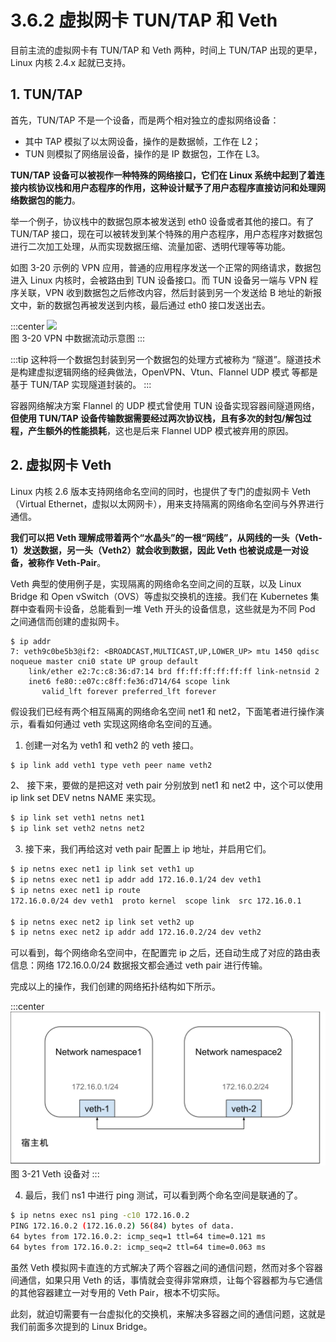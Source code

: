 # 3.6.2 虚拟网卡 TUN/TAP 和 Veth

目前主流的虚拟网卡有 TUN/TAP 和 Veth 两种，时间上 TUN/TAP 出现的更早，Linux 内核 2.4.x 起就已支持。

## 1. TUN/TAP

首先，TUN/TAP 不是一个设备，而是两个相对独立的虚拟网络设备：
- 其中 TAP 模拟了以太网设备，操作的是数据帧，工作在 L2；
- TUN 则模拟了网络层设备，操作的是 IP 数据包，工作在 L3。

**TUN/TAP 设备可以被视作一种特殊的网络接口，它们在 Linux 系统中起到了着连接内核协议栈和用户态程序的作用，这种设计赋予了用户态程序直接访问和处理网络数据包的能力**。

举一个例子，协议栈中的数据包原本被发送到 eth0 设备或者其他的接口。有了 TUN/TAP 接口，现在可以被转发到某个特殊的用户态程序，用户态程序对数据包进行二次加工处理，从而实现数据压缩、流量加密、透明代理等等功能。

如图 3-20 示例的 VPN 应用，普通的应用程序发送一个正常的网络请求，数据包进入 Linux 内核时，会被路由到 TUN 设备接口。而 TUN 设备另一端与 VPN 程序关联，VPN 收到数据包之后修改内容，然后封装到另一个发送给 B 地址的新报文中，新的数据包再被发送到内核，最后通过 eth0 接口发送出去。

:::center
  ![](../assets/tun.svg)<br/>
 图 3-20 VPN 中数据流动示意图
:::

:::tip <a/>
这种将一个数据包封装到另一个数据包的处理方式被称为 “隧道”。隧道技术是构建虚拟逻辑网络的经典做法，OpenVPN、Vtun、Flannel UDP 模式 等都是基于 TUN/TAP 实现隧道封装的。
:::

容器网络解决方案 Flannel 的 UDP 模式曾使用 TUN 设备实现容器间隧道网络，**但使用 TUN/TAP 设备传输数据需要经过两次协议栈，且有多次的封包/解包过程，产生额外的性能损耗**，这也是后来 Flannel UDP 模式被弃用的原因。

## 2. 虚拟网卡 Veth

Linux 内核 2.6 版本支持网络命名空间的同时，也提供了专门的虚拟网卡 Veth（Virtual Ethernet，虚拟以太网网卡），用来支持隔离的网络命名空间与外界进行通信。

**我们可以把 Veth 理解成带着两个“水晶头”的一根“网线”，从网线的一头（Veth-1）发送数据，另一头（Veth2）就会收到数据，因此 Veth 也被说成是一对设备，被称作 Veth-Pair**。

Veth 典型的使用例子是，实现隔离的网络命名空间之间的互联，以及 Linux Bridge 和 Open vSwitch（OVS）等虚拟交换机的连接。我们在 Kubernetes 集群中查看网卡设备，总能看到一堆 Veth 开头的设备信息，这些就是为不同 Pod 之间通信而创建的虚拟网卡。

```plain
$ ip addr
7: veth9c0be5b3@if2: <BROADCAST,MULTICAST,UP,LOWER_UP> mtu 1450 qdisc noqueue master cni0 state UP group default 
    link/ether e2:7c:c8:36:d7:14 brd ff:ff:ff:ff:ff:ff link-netnsid 2
    inet6 fe80::e07c:c8ff:fe36:d714/64 scope link 
       valid_lft forever preferred_lft forever
```

假设我们已经有两个相互隔离的网络命名空间 net1 和 net2，下面笔者进行操作演示，看看如何通过 veth 实现这网络命名空间的互通。

1. 创建一对名为 veth1 和 veth2 的 veth 接口。

```bash
$ ip link add veth1 type veth peer name veth2
```

2、 接下来，要做的是把这对 veth pair 分别放到 net1 和 net2 中，这个可以使用 ip link set DEV netns NAME 来实现。

```bash
$ ip link set veth1 netns net1
$ ip link set veth2 netns net2
```
3. 接下来，我们再给这对 veth pair 配置上 ip 地址，并启用它们。

```bash
$ ip netns exec net1 ip link set veth1 up
$ ip netns exec net1 ip addr add 172.16.0.1/24 dev veth1
$ ip netns exec net1 ip route
172.16.0.0/24 dev veth1  proto kernel  scope link  src 172.16.0.1

$ ip netns exec net2 ip link set veth2 up
$ ip netns exec net2 ip addr add 172.16.0.2/24 dev veth2
```

可以看到，每个网络命名空间中，在配置完 ip 之后，还自动生成了对应的路由表信息：网络 172.16.0.0/24 数据报文都会通过 veth pair 进行传输。

完成以上的操作，我们创建的网络拓扑结构如下所示。

:::center
  ![](../assets/veth.svg)<br/>
 图 3-21 Veth 设备对
:::

4. 最后，我们 ns1 中进行 ping 测试，可以看到两个命名空间是联通的了。

```bash
$ ip netns exec ns1 ping -c10 172.16.0.2
PING 172.16.0.2 (172.16.0.2) 56(84) bytes of data.
64 bytes from 172.16.0.2: icmp_seq=1 ttl=64 time=0.121 ms
64 bytes from 172.16.0.2: icmp_seq=2 ttl=64 time=0.063 ms
```

虽然 Veth 模拟网卡直连的方式解决了两个容器之间的通信问题，然而对多个容器间通信，如果只用 Veth 的话，事情就会变得非常麻烦，让每个容器都为与它通信的其他容器建立一对专用的 Veth Pair，根本不切实际。

此刻，就迫切需要有一台虚拟化的交换机，来解决多容器之间的通信问题，这就是我们前面多次提到的 Linux Bridge。

